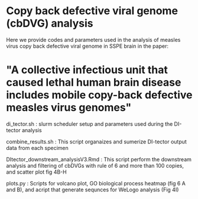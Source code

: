 # Copy back defective viral genome (cbDVG) analysis 
Here we provide codes and parameters used in the analysis of measles virus copy back defective viral genome in SSPE brain in the paper: 

# "A collective infectious unit that caused lethal human brain disease includes mobile copy-back defective measles virus genomes" 

di_tector.sh : slurm scheduler setup and parameters used during the DI-tector analysis

combine_results.sh : This script organaizes and sumerize DI-tector output data from each specimen 

DItector_downstream_analysisV3.Rmd :  This script perform the downstream analysis and filtering of cbDVGs with rule of 6 and more than 100 copies, and scatter plot fig 4B-H

plots.py : Scripts for volcano plot, GO biological process heatmap (fig 6 A and B), and acript that generate sequnces for WeLogo analysis (Fig 4I)





 
